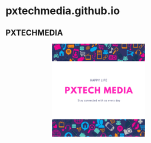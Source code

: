 # pxtechmedia.github.io
<html>
<body><h2>PXTECHMEDIA</h2>
<p><img style="display: block; margin-left: auto; margin-right: auto;" src="https://raw.githubusercontent.com/pxtechmedia/pxtechmedia.github.io/main/White%20Patterned%20Social%20Media%20Day%20Social%20Media%20Graphic.png" alt="pxechmedia" width="50%" height="50%" /></p>
</body>
</html>
